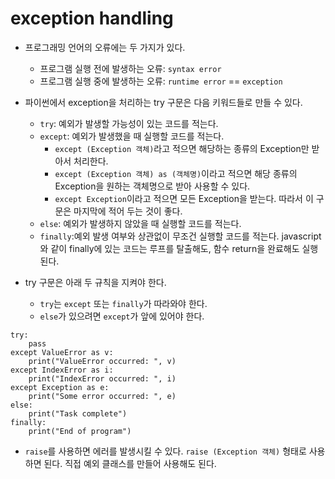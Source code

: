 # exception handling

- 프로그래밍 언어의 오류에는 두 가지가 있다.
  - 프로그램 실행 전에 발생하는 오류: `syntax error`
  - 프로그램 실행 중에 발생하는 오류: `runtime error` == `exception`

- 파이썬에서 exception을 처리하는 try 구문은 다음 키워드들로 만들 수 있다.
  - `try`: 예외가 발생할 가능성이 있는 코드를 적는다.
  - `except`: 예외가 발생했을 때 실행할 코드를 적는다.
    - `except (Exception 객체)`라고 적으면 해당하는 종류의 Exception만 받아서 처리한다.
    - `except (Exception 객체) as (객체명)`이라고 적으면 해당 종류의 Exception을 원하는 객체명으로 받아 사용할 수 있다.
    - `except Exception`이라고 적으면 모든 Exception을 받는다. 따라서 이 구문은 마지막에 적어 두는 것이 좋다.
  - `else`: 예외가 발생하지 않았을 때 실행할 코드를 적는다.
  - `finally`:예외 발생 여부와 상관없이 무조건 실행할 코드를 적는다. javascript와 같이 finally에 있는 코드는 루프를 탈출해도, 함수 return을 완료해도 실행된다.

- try 구문은 아래 두 규칙을 지켜야 한다.
  - `try`는 `except` 또는 `finally`가 따라와야 한다.
  - `else`가 있으려면 `except`가 앞에 있어야 한다.

```
try:
    pass
except ValueError as v:
    print("ValueError occurred: ", v)
except IndexError as i:
    print("IndexError occurred: ", i)
except Exception as e:
    print("Some error occurred: ", e)
else:
    print("Task complete")
finally:
    print("End of program")
```

- `raise`를 사용하면 에러를 발생시킬 수 있다. `raise (Exception 객체)` 형태로 사용하면 된다. 직접 예외 클래스를 만들어 사용해도 된다.